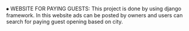 ⦁	WEBSITE FOR PAYING GUESTS: This project is done by using django framework. 
In this website ads can be posted by owners and users can search for paying guest opening based on city.
